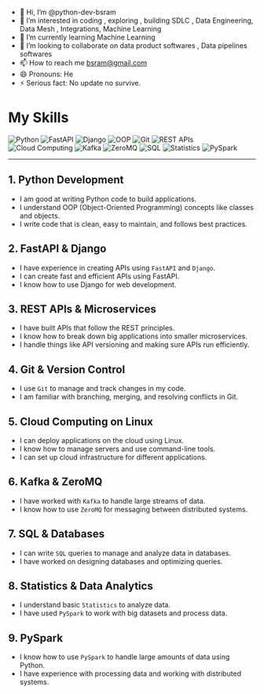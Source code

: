- 👋 Hi, I’m @python-dev-bsram
- 👀 I’m interested in coding , exploring , building SDLC , Data Engineering, Data Mesh , Integrations, Machine Learning
- 🌱 I’m currently learning Machine Learning 
- 💞️ I’m looking to collaborate on data product softwares , Data pipelines softwares
- 📫 How to reach me bsram@gmail.com
- 😄 Pronouns: He
- ⚡ Serious fact: No update no survive.

<!---
python-dev-bsram/python-dev-bsram is a ✨ special ✨ repository because its `README.md` (this file) appears on your GitHub profile.
You can click the Preview link to take a look at your changes.
--->
# My Skills

![Python](https://github.com/python-dev-bsram/python-code)
![FastAPI](https://img.shields.io/badge/FastAPI-009688?style=for-the-badge&logo=fastapi&logoColor=white)
![Django](https://img.shields.io/badge/Django-092E20?style=for-the-badge&logo=django&logoColor=white)
![OOP](https://img.shields.io/badge/OOP-5C2D91?style=for-the-badge&logo=OOP)
![Git](https://img.shields.io/badge/Git-F05032?style=for-the-badge&logo=git&logoColor=white)
![REST APIs](https://img.shields.io/badge/REST%20APIs-00A98F?style=for-the-badge&logo=api&logoColor=white)
![Cloud Computing](https://img.shields.io/badge/Cloud%20Computing-232F3E?style=for-the-badge&logo=amazonaws&logoColor=white)
![Kafka](https://img.shields.io/badge/Kafka-231F20?style=for-the-badge&logo=apachekafka&logoColor=white)
![ZeroMQ](https://img.shields.io/badge/ZeroMQ-EF2D5E?style=for-the-badge&logo=zeromq&logoColor=white)
![SQL](https://img.shields.io/badge/SQL-4479A1?style=for-the-badge&logo=postgresql&logoColor=white)
![Statistics](https://img.shields.io/badge/Statistics-4CAF50?style=for-the-badge&logo=mathworks&logoColor=white)
![PySpark](https://img.shields.io/badge/PySpark-E25A1C?style=for-the-badge&logo=apachespark&logoColor=white)

---

## 1. Python Development
- I am good at writing Python code to build applications.
- I understand OOP (Object-Oriented Programming) concepts like classes and objects.
- I write code that is clean, easy to maintain, and follows best practices.

## 2. FastAPI & Django
- I have experience in creating APIs using `FastAPI` and `Django`.
- I can create fast and efficient APIs using FastAPI.
- I know how to use Django for web development.

## 3. REST APIs & Microservices
- I have built APIs that follow the REST principles.
- I know how to break down big applications into smaller microservices.
- I handle things like API versioning and making sure APIs run efficiently.

## 4. Git & Version Control
- I use `Git` to manage and track changes in my code.
- I am familiar with branching, merging, and resolving conflicts in Git.

## 5. Cloud Computing on Linux
- I can deploy applications on the cloud using Linux.
- I know how to manage servers and use command-line tools.
- I can set up cloud infrastructure for different applications.

## 6. Kafka & ZeroMQ
- I have worked with `Kafka` to handle large streams of data.
- I know how to use `ZeroMQ` for messaging between distributed systems.

## 7. SQL & Databases
- I can write `SQL` queries to manage and analyze data in databases.
- I have worked on designing databases and optimizing queries.

## 8. Statistics & Data Analytics
- I understand basic `Statistics` to analyze data.
- I have used `PySpark` to work with big datasets and process data.

## 9. PySpark
- I know how to use `PySpark` to handle large amounts of data using Python.
- I have experience with processing data and working with distributed systems.
